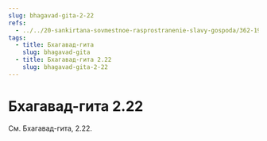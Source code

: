```yaml
---
slug: bhagavad-gita-2-22
refs:
  - ../../20-sankirtana-sovmestnoe-rasprostranenie-slavy-gospoda/362-1981-03-12-a3-propoved-bhakti-vysshaya-forma-blagotvoritelnosti.md
tags:
  - title: Бхагавад-гита
    slug: bhagavad-gita
  - title: Бхагавад-гита 2.22
    slug: bhagavad-gita-2-22
---
```


# Бхагавад-гита 2.22

См. Бхагавад-гита, 2.22.


